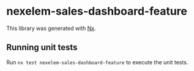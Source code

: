 # nexelem-sales-dashboard-feature

This library was generated with [Nx](https://nx.dev).

## Running unit tests

Run `nx test nexelem-sales-dashboard-feature` to execute the unit tests.
